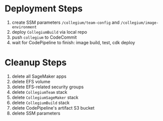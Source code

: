 # Deployment Steps
1. create SSM parameters `/collegium/team-config` and `/collegium/image-environment`
2. deploy `CollegiumBuild` via local repo
3. push `collegium` to CodeCommit
4. wait for CodePipeline to finish: image build, test, cdk deploy


# Cleanup Steps
1. delete all SageMaker apps
2. delete EFS volume
3. delete EFS-related security groups
4. delete `CollegiumTeam` stack
4. delete `CollegiumSageMaker` stack
5. delete `CollegiumBuild` stack
6. delete CodePipeline's artifact S3 bucket
7. delete SSM parameters
